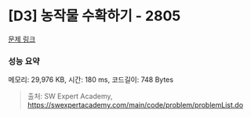 # [D3] 농작물 수확하기 - 2805 

[문제 링크](https://swexpertacademy.com/main/code/problem/problemDetail.do?contestProbId=AV7GLXqKAWYDFAXB) 

### 성능 요약

메모리: 29,976 KB, 시간: 180 ms, 코드길이: 748 Bytes



> 출처: SW Expert Academy, https://swexpertacademy.com/main/code/problem/problemList.do